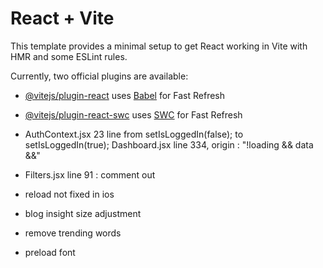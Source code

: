 # React + Vite

This template provides a minimal setup to get React working in Vite with HMR and some ESLint rules.

Currently, two official plugins are available:

- [@vitejs/plugin-react](https://github.com/vitejs/vite-plugin-react/blob/main/packages/plugin-react/README.md) uses [Babel](https://babeljs.io/) for Fast Refresh
- [@vitejs/plugin-react-swc](https://github.com/vitejs/vite-plugin-react-swc) uses [SWC](https://swc.rs/) for Fast Refresh


- AuthContext.jsx 23 line from setIsLoggedIn(false); to setIsLoggedIn(true);
Dashboard.jsx line 334, origin : "!loading && data &&"
- Filters.jsx line 91 : comment out

- reload not fixed in ios
- blog insight size adjustment
- remove trending words
- preload font